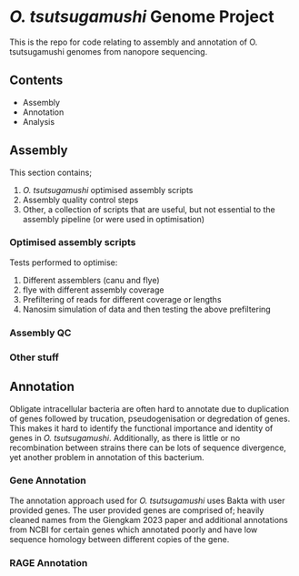 # *O. tsutsugamushi* Genome Project

This is the repo for code relating to assembly and annotation of O. tsutsugamushi genomes from nanopore sequencing.

## Contents
- Assembly
- Annotation
- Analysis

## Assembly
This section contains;
1. *O. tsutsugamushi* optimised assembly scripts
2. Assembly quality control steps
3. Other, a collection of scripts that are useful, but not essential to the assembly pipeline (or were used in optimisation)

### Optimised assembly scripts
Tests performed to optimise:
1. Different assemblers (canu and flye)
2. flye with different assembly coverage
3. Prefiltering of reads for different coverage or lengths
4. Nanosim simulation of data and then testing the above prefiltering
### Assembly QC

### Other stuff

## Annotation
Obligate intracellular bacteria are often hard to annotate due to duplication of genes followed by trucation, pseudogenisation or degredation of genes. This makes it hard to identify the functional importance and identity of genes in *O. tsutsugamushi*. Additionally, as there is little or no recombination between strains there can be lots of sequence divergence, yet another problem in annotation of this bacterium.

### Gene Annotation
The annotation approach used for *O. tsutsugamushi* uses Bakta with user provided genes. The user provided genes are comprised of; heavily cleaned names from the Giengkam 2023 paper and additional annotations from NCBI for certain genes which annotated poorly and have low sequence homology between different copies of the gene.

### RAGE Annotation
